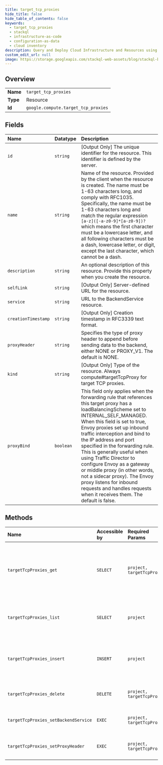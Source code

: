 ```yaml
---
title: target_tcp_proxies
hide_title: false
hide_table_of_contents: false
keywords:
  - target_tcp_proxies
  - stackql
  - infrastructure-as-code
  - configuration-as-data
  - cloud inventory
description: Query and Deploy Cloud Infrastructure and Resources using SQL
custom_edit_url: null
image: https://storage.googleapis.com/stackql-web-assets/blog/stackql-blog-post-featured-image.png
---
```

  
    

## Overview
<table><tbody>
<tr><td><b>Name</b></td><td><code>target_tcp_proxies</code></td></tr>
<tr><td><b>Type</b></td><td>Resource</td></tr>
<tr><td><b>Id</b></td><td><code>google.compute.target_tcp_proxies</code></td></tr>
</tbody></table>

## Fields
| Name | Datatype | Description |
|:-----|:---------|:------------|
| `id` | `string` | [Output Only] The unique identifier for the resource. This identifier is defined by the server. |
| `name` | `string` | Name of the resource. Provided by the client when the resource is created. The name must be 1-63 characters long, and comply with RFC1035. Specifically, the name must be 1-63 characters long and match the regular expression `[a-z]([-a-z0-9]*[a-z0-9])?` which means the first character must be a lowercase letter, and all following characters must be a dash, lowercase letter, or digit, except the last character, which cannot be a dash. |
| `description` | `string` | An optional description of this resource. Provide this property when you create the resource. |
| `selfLink` | `string` | [Output Only] Server-defined URL for the resource. |
| `service` | `string` | URL to the BackendService resource. |
| `creationTimestamp` | `string` | [Output Only] Creation timestamp in RFC3339 text format. |
| `proxyHeader` | `string` | Specifies the type of proxy header to append before sending data to the backend, either NONE or PROXY_V1. The default is NONE. |
| `kind` | `string` | [Output Only] Type of the resource. Always compute#targetTcpProxy for target TCP proxies. |
| `proxyBind` | `boolean` | This field only applies when the forwarding rule that references this target proxy has a loadBalancingScheme set to INTERNAL_SELF_MANAGED. When this field is set to true, Envoy proxies set up inbound traffic interception and bind to the IP address and port specified in the forwarding rule. This is generally useful when using Traffic Director to configure Envoy as a gateway or middle proxy (in other words, not a sidecar proxy). The Envoy proxy listens for inbound requests and handles requests when it receives them. The default is false. |
## Methods
| Name | Accessible by | Required Params | Description |
|:-----|:--------------|:----------------|:------------|
| `targetTcpProxies_get` | `SELECT` | `project, targetTcpProxy` | Returns the specified TargetTcpProxy resource. Gets a list of available target TCP proxies by making a list() request. |
| `targetTcpProxies_list` | `SELECT` | `project` | Retrieves the list of TargetTcpProxy resources available to the specified project. |
| `targetTcpProxies_insert` | `INSERT` | `project` | Creates a TargetTcpProxy resource in the specified project using the data included in the request. |
| `targetTcpProxies_delete` | `DELETE` | `project, targetTcpProxy` | Deletes the specified TargetTcpProxy resource. |
| `targetTcpProxies_setBackendService` | `EXEC` | `project, targetTcpProxy` | Changes the BackendService for TargetTcpProxy. |
| `targetTcpProxies_setProxyHeader` | `EXEC` | `project, targetTcpProxy` | Changes the ProxyHeaderType for TargetTcpProxy. |
